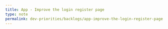 ```yaml
---
title: App - Improve the login register page
type: note
permalink: dev-priorities/backlogs/app-improve-the-login-register-page
---
```

